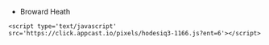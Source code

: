 - Broward Heath

`<script type='text/javascript' src='https://click.appcast.io/pixels/hodesiq3-1166.js?ent=6'></script>`
